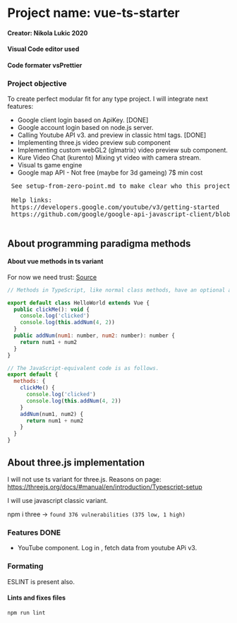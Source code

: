 # Project name: vue-ts-starter #

#### Creator: Nikola Lukic 2020 ####
#### Visual Code editor used ####
#### Code formater vsPrettier ####

### Project objective ###

 To create perfect modular fit for any type project.
  I will integrate next features:
  - Google client login based on  ApiKey. [DONE]
  - Google account login based on node.js server.
  - Calling Youtube API v3. and preview in classic html tags. [DONE]
  - Implementing three.js video preview sub component
  - Implementing custom webGL2 (glmatrix) video preview sub component.
  - Kure Video Chat (kurento) Mixing yt video with camera stream.
  - Visual ts game engine
  - Google map API - Not free (maybe for 3d gameing)
     7$ min cost

<pre>
 See setup-from-zero-point.md to make clear who this project is created.

 Help links:
 https://developers.google.com/youtube/v3/getting-started
 https://github.com/google/google-api-javascript-client/blob/master/docs/samples.md#LoadinganAPIandMakingaRequest

</pre>

## About programming paradigma methods ##

####  About vue methods in ts variant ####

For now we need trust:
[Source](https://blog.logrocket.com/how-to-write-a-vue-js-app-completely-in-typescript)

```javascript
// Methods in TypeScript, like normal class methods, have an optional access modifier.

export default class HelloWorld extends Vue {
  public clickMe(): void {
    console.log('clicked')
    console.log(this.addNum(4, 2))
  }
  public addNum(num1: number, num2: number): number {
    return num1 + num2
  }
}

// The JavaScript-equivalent code is as follows.
export default {
  methods: {
    clickMe() {
      console.log('clicked')
      console.log(this.addNum(4, 2))
    }
    addNum(num1, num2) {
      return num1 + num2
    }
  }
}
```

## About three.js implementation ##

I will not use ts variant for three.js.
Reasons on page:
https://threejs.org/docs/#manual/en/introduction/Typescript-setup

I will use javascript classic variant.

npm i three ->
```found 376 vulnerabilities (375 low, 1 high)```

### Features DONE ###

  - YouTube component. Log in , fetch data from youtube APi v3.

### Formating ###

ESLINT is present also.

#### Lints and fixes files ####

```
npm run lint
```

